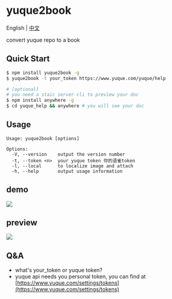 # yuque2book
English  |  [中文](https://github.com/yuque-helper/yuque2book/wiki/%E8%AF%AD%E9%9B%80%E6%96%87%E6%A1%A3%E5%B7%A5%E5%85%B7)

convert yuque repo to a book

## Quick Start

```bash
$ npm install yuque2book -g
$ yuque2book -t your_token https://www.yuque.com/yuque/help

# [optional]
# you need a staic server cli to preview your doc 
$ npm install anywhere -g
$ cd yuque_help && anywhere # you will see your doc
```

## Usage

```
Usage: yuque2book [options]

Options:
  -V, --version    output the version number
  -t, --token <n>  your yuque token 你的语雀token
  -l, --local      to localize image and attach
  -h, --help       output usage information
```

## demo

![](https://raw.githubusercontent.com/yuque-helper/yuque2book/master/doc/yuque2book.gif)


## preview

![](https://raw.githubusercontent.com/yuque-helper/yuque2book/master/doc/preview.png)

## Q&A

- what's your_token or yuque token?
- yuque api needs you personal token, you can find at [https://www.yuque.com/settings/tokens](https://www.yuque.com/settings/tokens)